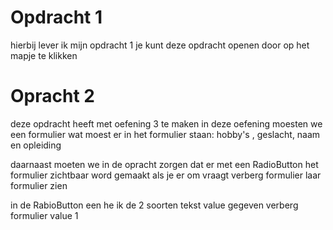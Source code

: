 # Opdracht 1
hierbij lever ik mijn opdracht 1 je kunt deze opdracht openen door op het mapje te klikken

# Opracht 2
deze opdracht heeft met oefening 3 te maken in deze oefening moesten we een formulier wat moest er in het formulier staan:
  hobby's , geslacht, naam en opleiding
  
daarnaast moeten we in de opracht zorgen dat er met een RadioButton het formulier zichtbaar word gemaakt als je er om vraagt
  verberg formulier
  laar formulier zien
  
in de RabioButton een he ik de 2 soorten tekst value gegeven 
  verberg formulier value 1
